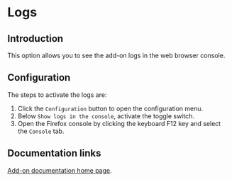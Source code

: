 # Logs

## Introduction

This option allows you to see the add-on logs in the web browser console.

## Configuration

The steps to activate the logs are:

1. Click the `Configuration` button to open the configuration menu.
2. Below `Show logs in the console`, activate the toggle switch.
3. Open the Firefox console by clicking the keyboard F12 key and select the `Console` tab.

## Documentation links

[Add-on documentation home page](https://cmoli.es/projects/check-iframe/introduction.html).
